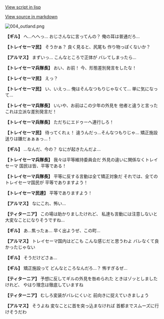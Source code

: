 [View script in lisp](../scripts/100201041.txt)

[View source in markdown](100201041.md)

![004_outland.png](../images/backgrounds/004_outland.png)

**【ギル】**
へ…へへっ…
おじさんなに言ってんの？
俺の耳は普通だろ…

**【トレイセーマ民】**
そうかぁ？
良く見ると、尻尾も
作り物っぽくないか？

**【アルマス】**
まずいっ…
こんなところで正体が
バレてしまったら…

**【トレイセーマ兵隊長】**
おい、お前！
今、形態差別発言をしたな！

**【トレイセーマ民】**
えっ？

**【トレイセーマ民】**
い、いえっ…
俺はそんなつもりじゃなくて…
単に気になって…

**【トレイセーマ兵隊長】**
いいや、お前はこの少年の外見を
他者と違うと言った
これは立派な差別発言だ！

**【トレイセーマ兵隊長】**
ただちにエドゥーへ連行しろ！

**【トレイセーマ民】**
待ってくれぇ！
違うんだっ…そんなつもりじゃ…
矯正施設送りは嫌だぁぁぁっ…！

**【ギル】**
…なんだ、今の？
なにが起きたんだよ…

**【トレイセーマ兵隊長】**
我々は平等維持委員会だ
外見の違いに関係なくトレイセーマ
国民は皆、平等である！

**【トレイセーマ兵隊長】**
平等に反する言動は全て矯正対象だ
それでは、全てのトレイセーマ国民が
平等でありますよう！

**【トレイセーマ民達】**
平等でありますよう！

**【アルマス】**
なにこれ、怖い…

**【ティターニア】**
この場は助かりましたけれど、
私達も言動には注意しないと
大変なことになりそうですね…

**【ギル】**
あ…焦ったぁ…
早く出ようぜ、この町…

**【アルマス】**
トレイセーマ国内はどこも
こんな感じだと思うわよ
バレなくて良かったじゃない

**【ギル】**
そうだけどさぁ…

**【ギル】**
矯正施設って
どんなところなんだろ…？
怖すぎるぜ…

**【ティターニア】**
予想に反してギルの外見を咎められた
ときはゾッとしましたけれど、
やはり理念は徹底していますね

**【ティターニア】**
むしろ変装がバレにくいと
前向きに捉えていきましょう

**【アルマス】**
そうよね
変なことに首を突っ込まなければ
首都までスムーズに行けそうだわ
